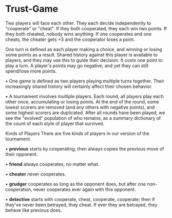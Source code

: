 # Trust-Game
<link href="https://fonts.googleapis.com/css2?family=Baloo+Tammudu+2&display=swap" rel="stylesheet">


<h>Two players will face each other. They each decide independently to "cooperate" or "cheat". If they both cooperated, they each win two points. If they both cheated, nobody wins anything. If one cooperates and one cheats, the cheater gets +3 and the cooperator loses a point.</h>
  
<p>One turn is defined as each player making a choice, and winning or losing some points as a result.
Shared history against this player is available to players, and they may use this to guide their decision.
It costs one point to play a turn. A player's points may go negative, and yet they can still spend/lose
more points.</p>

<p>• One game is defined as two players playing multiple turns together. Their increasingly shared history
will certainly affect their chosen behavior.</p>
<p>• A tournament involves multiple players. Each round, all players play each other once, accumulating
or losing points. At the end of the round, some lowest scorers are removed (and any others with
negative points), and some highest scorers are duplicated. After all rounds have been played, we see
the "evolved" population of who remains, as a summary dictionary of the count of each style of player
that survived.</p>

<p>Kinds of Players
There are five kinds of players in our version of the tournament.</p>
<p>• <b>previous</b> starts by cooperating, then always copies the previous move of their opponent.</p>
<p>• <b>friend</b> always cooperates, no matter what.</p>
<p>• <b>cheater</b> never cooperates.</p>
<p>• <b>grudger</b> cooperates as long as the opponent does, but after one non-cooperation, never
cooperates ever again with this opponent.</p>
<p>• <b>detective</b> starts with cooperate, cheat, cooperate, cooperate; then if they've never been betrayed,
they cheat. If ever they are betrayed, they behave like previous does.</p>

